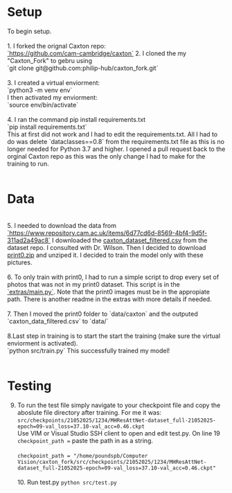 <h1>Setup</h1>
    To begin setup.<br>
    <br> 
    1.  I forked the orignal Caxton repo:
    <br>
    <a href="https://github.com/cam-cambridge/caxton">`https://github.com/cam-cambridge/caxton`</a>
    2. I cloned the my "Caxton_Fork" to gebru using<br>
    `git clone git@github.com:philip-hub/caxton_fork.git`<br><br>
    3. I created a virtual enviorment: <br>
    `python3 -m venv env`<br>
    I then activated my enviorment:<br>
    `source env/bin/activate`<br><br>
    4. I ran the command pip install requirements.txt <br>
    `pip install requirements.txt`<br>
    This at first did not work and I had to edit the requirements.txt. All I had to do was delete `dataclasses==0.8` from the requirements.txt file as this is no longer needed for Python 3.7 and higher. I opened a pull request back to the orginal Caxton repo as this was the only change I had to make for the training to run.<br><br>
    <h1>Data</h1><br>
    5. I needed to download the data from <a href ="https://www.repository.cam.ac.uk/items/6d77cd6d-8569-4bf4-9d5f-311ad2a49ac8">`https://www.repository.cam.ac.uk/items/6d77cd6d-8569-4bf4-9d5f-311ad2a49ac8`</a> I downloaded the <a href ="https://www.repository.cam.ac.uk/bitstreams/54554b08-6ac5-495f-8d51-9c614d6839f7/download">caxton_dataset_filtered.csv</a> from the dataset repo. I consulted with Dr. Wilson. Then I decided to download <a href="https://www.repository.cam.ac.uk/bitstreams/ec724f7c-14e3-464d-b031-372cd2765a03/download">print0.zip</a> and unziped it. I decided to train the model only with these pictures.<br> <br>
    6. To only train with print0, I had to run a simple script to drop every set of photos that was not in my print0 dataset. This script is in the <a href ="https://github.com/philip-hub/caxton_fork/blob/main/extras/main.py">`extras/main.py`</a>. Note that the print0 images must be in the appropiate path. There is another readme in the extras with more details if needed.</a><br><br>
    7. Then I moved the print0 folder to `data/caxton` and the outputed `caxton_data_filtered.csv` to `data/`<br><br>
    8.Last step in training is to start the start the training (make sure the virtual enviorment is activated).<br>
    `python src/train.py`
    This successfully trained my model!<br><br>

<h1>Testing</h1>

 9. To run the test file simply navigate to your checkpoint file and copy the aboslute file directory after training. For me it was: `src/checkpoints/21052025/1234/MHResAttNet-dataset_full-21052025-epoch=09-val_loss=37.10-val_acc=0.46.ckpt`
    <br>Use VIM or Visual Studio SSH client to open and edit test.py. On line 19 `checkpoint_path =` paste the path in as a string. <br><br>
    `checkpoint_path = "/home/poundspb/Computer Vision/caxton_fork/src/checkpoints/21052025/1234/MHResAttNet-dataset_full-21052025-epoch=09-val_loss=37.10-val_acc=0.46.ckpt"`<br><br>
    10. Run test.py `python src/test.py`


